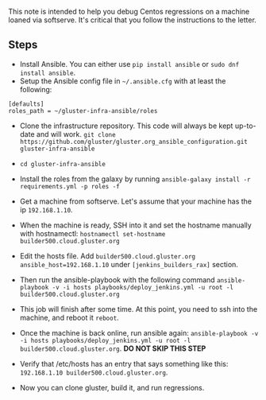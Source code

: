 This note is intended to help you debug Centos regressions on a machine loaned via softserve. It's critical that you follow the instructions to the letter.

## Steps
* Install Ansible. You can either use `pip install ansible` or `sudo dnf install ansible`.
* Setup the Ansible config file in `~/.ansible.cfg` with at least the following: 
```
[defaults]
roles_path = ~/gluster-infra-ansible/roles
```
* Clone the infrastructure repository. This code will always be kept up-to-date and will work. `git clone https://github.com/gluster/gluster.org_ansible_configuration.git gluster-infra-ansible`
* `cd gluster-infra-ansible`
* Install the roles from the galaxy by running `ansible-galaxy install -r requirements.yml -p roles -f`
* Get a machine from softserve. Let's assume that your machine has the ip `192.168.1.10`.
* When the machine is ready, SSH into it and set the hostname manually with hostnamectl: `hostnamectl set-hostname builder500.cloud.gluster.org`

* Edit the hosts file. Add `builder500.cloud.gluster.org ansible_host=192.168.1.10` under `[jenkins_builders_rax]` section.
* Then run the ansible-playbook with the following command `ansible-playbook -v -i hosts playbooks/deploy_jenkins.yml -u root -l builder500.cloud.gluster.org`
* This job will finish after some time. At this point, you need to ssh into the machine, and reboot it `reboot`.
* Once the machine is back online, run ansible again: `ansible-playbook -v -i hosts playbooks/deploy_jenkins.yml -u root -l builder500.cloud.gluster.org`. **DO NOT SKIP THIS STEP**

* Verify that /etc/hosts has an entry that says something like this: `192.168.1.10 builder500.cloud.gluster.org`.
* Now you can clone gluster, build it, and run regressions.